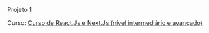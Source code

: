 Projeto 1

Curso:
[Curso de React.Js e Next.Js (nível intermediário e avançado)](https://www.udemy.com/course/curso-de-reactjs-nextjs-completo-do-basico-ao-avancado/)